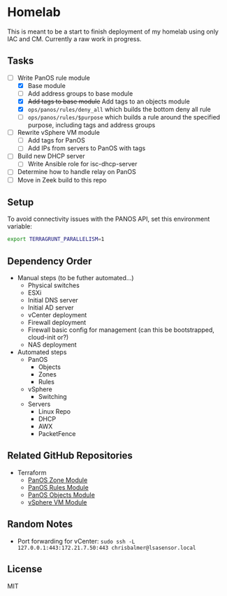 # Homelab

This is meant to be a start to finish deployment of my homelab using only IAC and CM. Currently a raw work in progress.

## Tasks

- [ ] Write PanOS rule module
  - [X] Base module
  - [ ] Add address groups to base module
  - [X] ~~Add tags to base module~~ Add tags to an objects module
  - [X] `ops/panos/rules/deny_all` which builds the bottom deny all rule
  - [ ] `ops/panos/rules/$purpose` which builds a rule around the specified purpose, including tags and address groups
- [ ] Rewrite vSphere VM module
  - [ ] Add tags for PanOS
  - [ ] Add IPs from servers to PanOS with tags
- [ ] Build new DHCP server
  - [ ] Write Ansible role for isc-dhcp-server
- [ ] Determine how to handle relay on PanOS
- [ ] Move in Zeek build to this repo

## Setup

To avoid connectivity issues with the PANOS API, set this environment variable:

```bash
export TERRAGRUNT_PARALLELISM=1
```

## Dependency Order

- Manual steps (to be futher automated...)
  - Physical switches
  - ESXi
  - Initial DNS server
  - Initial AD server
  - vCenter deployment
  - Firewall deployment
  - Firewall basic config for management (can this be bootstrapped, cloud-init or?)
  - NAS deployment
- Automated steps
  - PanOS
    - Objects
    - Zones
    - Rules
  - vSphere
    - Switching
  - Servers
    - Linux Repo
    - DHCP
    - AWX
    - PacketFence

## Related GitHub Repositories

- Terraform
  - [PanOS Zone Module](https://github.com/chrisbalmer/terraform-panos-zone)
  - [PanOS Rules Module](https://github.com/chrisbalmer/terraform-panos-rules)
  - [PanOS Objects Module](https://github.com/chrisbalmer/terraform-panos-objects)
  - [vSphere VM Module](https://github.com/chrisbalmer/terraform-vsphere-vm)

## Random Notes

- Port forwarding for vCenter: `sudo ssh -L 127.0.0.1:443:172.21.7.50:443 chrisbalmer@lsasensor.local`

## License

MIT
